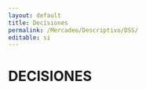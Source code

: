 ```yaml
---
layout: default
title: Decisiones
permalink: /Mercadeo/Descriptivo/DSS/
editable: si
---
```


# DECISIONES

